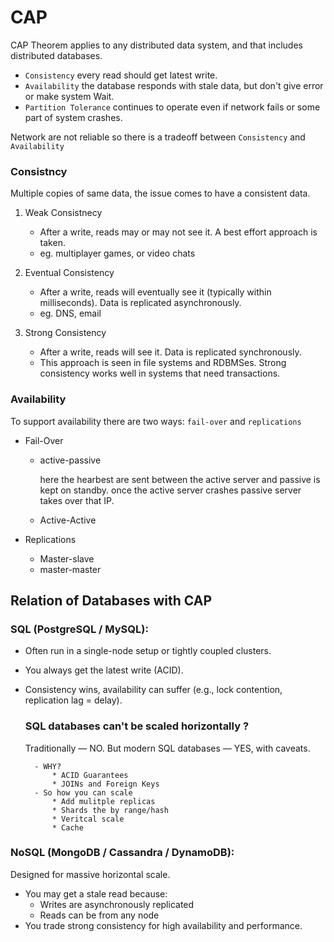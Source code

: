 # CAP
CAP Theorem applies to any distributed data system, and that includes distributed databases.

* `Consistency` every read should get latest write.
* `Availability` the database responds with stale data, but don't give error or make system Wait.
* `Partition Tolerance` continues to operate even if network fails or some part of system crashes.

Network are not reliable so there is a tradeoff between `Consistency` and `Availability`

### Consistncy 

Multiple copies of same data, the issue comes to have a consistent data. 

1. Weak Consistnecy
    * After a write, reads may or may not see it. A best effort approach is taken.
    * eg. multiplayer games, or video chats

2. Eventual Consistency
    * After a write, reads will eventually see it (typically within milliseconds). Data is replicated asynchronously.
    * eg. DNS, email

3. Strong Consistency
    * After a write, reads will see it. Data is replicated synchronously.
    * This approach is seen in file systems and RDBMSes. Strong consistency works well in systems that need transactions.


### Availability
To support availability there are two ways: `fail-over` and `replications`
* Fail-Over
    - active-passive
        
        here the hearbest are sent between the active server and passive is kept on standby. once the active server crashes passive server takes over that IP.
    - Active-Active

* Replications
    - Master-slave
    - master-master


## Relation of Databases with CAP

###  SQL (PostgreSQL / MySQL):
* Often run in a single-node setup or tightly coupled clusters.
* You always get the latest write (ACID).
* Consistency wins, availability can suffer (e.g., lock contention, replication lag = delay).

    ### SQL databases can't be scaled horizontally ?
    Traditionally — NO. But modern SQL databases — YES, with caveats.

        - WHY?
            * ACID Guarantees
            * JOINs and Foreign Keys
        - So how you can scale
            * Add mulitple replicas
            * Shards the by range/hash
            * Veritcal scale
            * Cache
    

### NoSQL (MongoDB / Cassandra / DynamoDB):
Designed for massive horizontal scale.

* You may get a stale read because:
    * Writes are asynchronously replicated
    * Reads can be from any node
* You trade strong consistency for high availability and performance.

